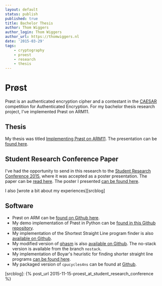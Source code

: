 ```yaml
---
layout: default
status: publish
published: true
title: Bachelor Thesis
author: Thom Wiggers
author_login: Thom Wiggers
author_url: https://thomwiggers.nl
date: '2015-03-29'
tags:
    - cryptography
    - proest
    - research
    - thesis
---
```


# Prøst

Prøst is an authenticated encryption cipher and a contestant in the [CAESAR][caesar] competition for Authenticated Encryption.
For my bachelor thesis research project, I've implemented Prøst on ARM11.

## Thesis

My thesis was titled [Implementing Prøst on ARM11][thesis]. The presentation can be [found here][presentation].

## Student Research Conference Paper

I've had the opportunity to send in this research to the [Student Research
Conference 2015][src], where it was accepted as a poster presentation. The paper
can be [read here][paper]. The poster I presented [can be found here][poster].

I also [wrote a bit about my experiences][srcblog]

## Software

* Prøst on ARM can be [found on Github here][proest-arm11].
* My demo implementation of Prøst in Python can be [found in this Github repository][proest-python].
* My implementation of the Shortest Straight Line program finder is also [available on Github][slpsat].
* My modified version of [qhasm][qhasm] is also [available on Github][qhasm-arm]. The no-stack version is available from the branch `nostack`.
* My implementation of Boyar's heuristic for finding shorter straight line programs [can be found here][slp-heuristic].
* My packaged version of `cpucycles4ns` can be found at [Github][cpucycles4ns].

[qhasm-arm]: https://github.com/thomwiggers/qhasm
[slpsat]: https://github.com/thomwiggers/find-shortest-slp
[slp-heuristic]: https://github.com/thomwiggers/slp-heuristic
[proest-arm11]: https://github.com/thomwiggers/proest-arm11
[proest-python]: https://github.com/thomwiggers/proest-python
[thesis]: bachelorthesis.pdf
[presentation]: presentation.pdf
[caesar]: http://competitions.cr.yp.to
[qhasm]: http://cr.yp.to/qhasm.html
[cpucycles4ns]: https://github.com/thomwiggers/cpucycles4ns
[src]: http://studentresearchconference.nl
[poster]: poster.pdf
[paper]: srcpaper.pdf
[srcblog]: {% post_url 2015-11-15-proest_at_student_research_conference %}
